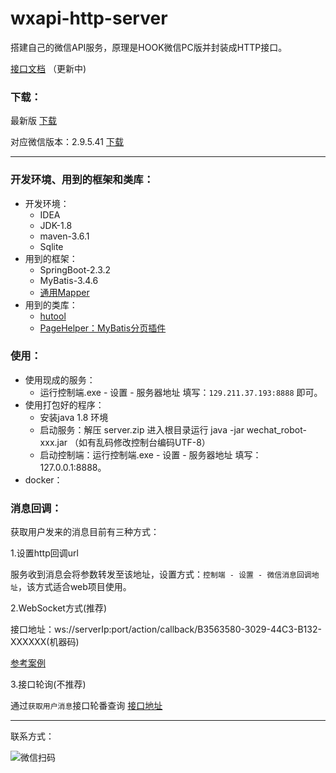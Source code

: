 # wxapi-http-server
搭建自己的微信API服务，原理是HOOK微信PC版并封装成HTTP接口。


[接口文档](https://xiaomujiayou.github.io/wxapi/ "接口文档") （更新中)

### 下载：

最新版 [下载](https://github.com/xiaomujiayou/wxapi-http-server/releases "下载")

对应微信版本：2.9.5.41 [下载](https://share.weiyun.com/egS8Mx3F "下载")


------------

### 开发环境、用到的框架和类库：
- 开发环境：
  - IDEA
  - JDK-1.8
  - maven-3.6.1
  - Sqlite
- 用到的框架：
  - SpringBoot-2.3.2
  - MyBatis-3.4.6
  - [通用Mapper](https://github.com/abel533/Mapper "通用Mapper")
- 用到的类库：
  - [hutool](https://github.com/looly/hutool "hutool")
  - [PageHelper：MyBatis分页插件](https://github.com/pagehelper/Mybatis-PageHelper "PageHelper：MyBatis分页插件")


### 使用：

- 使用现成的服务：
  - 运行控制端.exe - 设置 - 服务器地址 填写：`129.211.37.193:8888` 即可。
- 使用打包好的程序：
  - 安装java 1.8 环境
  - 启动服务：解压 server.zip 进入根目录运行 java -jar wechat_robot-xxx.jar （如有乱码修改控制台编码UTF-8）
  - 启动控制端：运行控制端.exe - 设置 - 服务器地址 填写：127.0.0.1:8888。
- docker：

### 消息回调：

获取用户发来的消息目前有三种方式：

1.设置http回调url

服务收到消息会将参数转发至该地址，设置方式：`控制端 - 设置 - 微信消息回调地址`，该方式适合web项目使用。

2.WebSocket方式(推荐)

接口地址：ws://serverIp:port/action/callback/B3563580-3029-44C3-B132-XXXXXX(机器码)

[参考案例](https://github.com/xiaomujiayou/wx-robot "参考案例")

3.接口轮询(不推荐)

通过`获取用户消息`接口轮番查询 [接口地址](https://xiaomujiayou.github.io/wxapi/#_1_5_%E8%8E%B7%E5%8F%96%E7%94%A8%E6%88%B7%E8%81%8A%E5%A4%A9%E4%BF%A1%E6%81%AF%E5%8E%86%E5%8F%B2%E8%AE%B0%E5%BD%95 "接口地址")


------------
联系方式：

![微信扫码](https://mall-share.oss-cn-shanghai.aliyuncs.com/share/my.jpg?x-oss-process=image/resize,h_200,w_200 "微信扫码")
